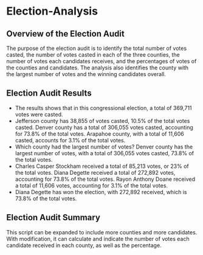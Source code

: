 # Election-Analysis
## Overview of the Election Audit
The purpose of the election audit is to identify the total number of votes casted, the number of votes casted in each of the three counties, 
the number of votes each candidates receives, and the percentages of votes of the counties and candidates. The analysis also identifies the county 
with the largest number of votes and the winning candidates overall.

## Election Audit Results
* The results shows that in this congressional election, a total of 369,711 votes were casted.
* Jefferson county has 38,855 of votes casted, 10.5% of the total votes casted. 
 Denver county has a total of 306,055 votes casted, accounting for 73.8% of the total votes. 
 Arapahoe county, with a total of 11,606 casted, accounts for 3.1% of the total votes.
* Which county had the largest number of votes? Denver county has the largest number of votes, with a total of 306,055 votes casted, 73.8% of the total votes.
* Charles Casper Stockham received a total of 85,213 votes, or 23% of the total votes. 
 Diana Degette received a total of 272,892 votes, accounting for 73.8% of the total votes.
 Rayon Anthony Doane received a total of 11,606 votes, accounting for 3.1% of the total votes.
* Diana Degette has won the election, with 272,892 received, which is 73.8% of the total votes.

## Election Audit Summary
This script can be expanded to include more counties and more candidates. With modification, it can calculate and indicate the number of votes each candidate received in each county, as well as the percentage.  
